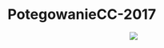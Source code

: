 # PotegowanieCC-2017
<p align="center">
  <img src="https://travis-ci.org/MartinSawey/https://github.com/MartinSawey/PotegowanieCC-2017=master" />
</p>
